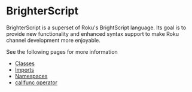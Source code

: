 # BrighterScript
BrighterScript is a superset of Roku's BrightScript language. Its goal is to provide new functionality and enhanced syntax support to make Roku channel development more enjoyable. 

See the following pages for more information

 - [Classes](classes.md)
 - [Imports](imports.md)
 - [Namespaces](namespaces.md)
 - [callfunc operator](callfunc-operator.md)
